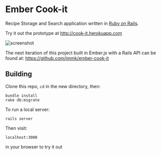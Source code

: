 # Ember Cook-it

Recipe Storage and Search application written in 
[Ruby on Rails](http://rubyonrails.org/).

Try it out the prototype at http://cook-it.herokuapp.com

![screenshot](http://i.imgur.com/GJnZ5sT.png)

The next iteration of this project built in Ember.js with a Rails API can be found at:
https://github.com/jmmk/ember-cook-it

## Building

Clone this repo, `cd` in the new directory, then:

    bundle install
    rake db:migrate
 
To run a local server:

    rails server
    
Then visit:

    localhost:3000

in your browser to try it out
